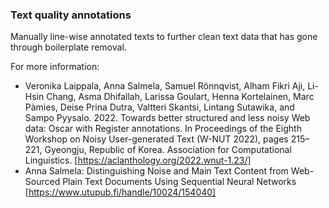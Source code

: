 
### Text quality annotations

Manually line-wise annotated texts to further clean text data that has gone through boilerplate removal.

For more information:

* Veronika Laippala, Anna Salmela, Samuel Rönnqvist, Alham Fikri Aji, Li-Hsin Chang, Asma Dhifallah, Larissa Goulart, Henna Kortelainen, Marc Pàmies, Deise Prina Dutra, Valtteri Skantsi, Lintang Sutawika, and Sampo Pyysalo. 2022. Towards better structured and less noisy Web data: Oscar with Register annotations. In Proceedings of the Eighth Workshop on Noisy User-generated Text (W-NUT 2022), pages 215–221, Gyeongju, Republic of Korea. Association for Computational Linguistics. [https://aclanthology.org/2022.wnut-1.23/]
* Anna Salmela: Distinguishing Noise and Main Text Content from Web-Sourced Plain Text Documents Using Sequential Neural Networks [https://www.utupub.fi/handle/10024/154040]
